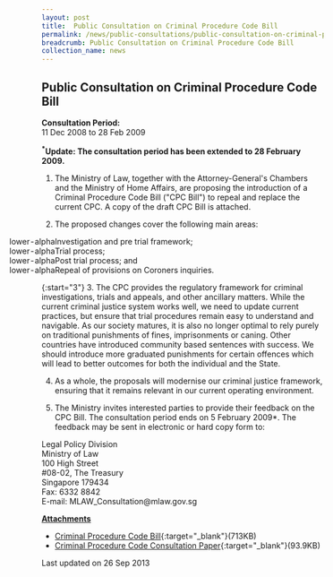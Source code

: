 ```yaml
---
layout: post
title:  Public Consultation on Criminal Procedure Code Bill
permalink: /news/public-consultations/public-consultation-on-criminal-procedure-code-bill/
breadcrumb: Public Consultation on Criminal Procedure Code Bill
collection_name: news
---
```

Public Consultation on Criminal Procedure Code Bill
---

**Consultation Period:**  
11 Dec 2008 to 28 Feb 2009

<b><sup>*</sup>Update: The consultation period has been extended to 28 February 2009.</b>

1. The Ministry of Law, together with the Attorney-General's Chambers and the Ministry of Home Affairs, are proposing the introduction of a Criminal Procedure Code Bill ("CPC Bill") to repeal and replace the current CPC. A copy of the draft CPC Bill is attached.

2. The proposed changes cover the following main areas:

<ol style = list-style-type:"lower-alpha">
  <li>Investigation and pre trial framework;</li>
  <li>Trial process;</li>
  <li>Post trial process; and</li>
  <li>Repeal of provisions on Coroners inquiries.</li>
</ol>

{:start="3"}
3. The CPC provides the regulatory framework for criminal investigations, trials and appeals, and other ancillary matters. While the current criminal justice system works well, we need to update current practices, but ensure that trial procedures remain easy to understand and navigable. As our society matures, it is also no longer optimal to rely purely on traditional punishments of fines, imprisonments or caning. Other countries have introduced community based sentences with success. We should introduce more graduated punishments for certain offences which will lead to better outcomes for both the individual and the State.

4. As a whole, the proposals will modernise our criminal justice framework, ensuring that it remains relevant in our current operating environment.

5. The Ministry invites interested parties to provide their feedback on the CPC Bill. The consultation period ends on 5 February 2009*. The feedback may be sent in electronic or hard copy form to:

<p class="address-centered">
Legal Policy Division<br>
Ministry of Law<br>
100 High Street<br>
#08-02, The Treasury<br>
Singapore 179434<br>
Fax: 6332 8842<br>
E-mail: MLAW_Consultation@mlaw.gov.sg
</p>

<b><u>Attachments</u></b>

* [Criminal Procedure Code Bill](/files/linkclickf8ea.pdf/){:target="_blank"}(713KB)
* [Criminal Procedure Code Consultation Paper](/files/linkclick15f8.pdf/){:target="_blank"}(93.9KB)

<p class="right-side-updated">Last updated on 26 Sep 2013<p>
